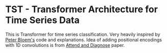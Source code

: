 # TST - Transformer Architecture for Time Series Data

This is Transformer for time series classification. Very heavily inspired by [Peter Bloem's](http://peterbloem.nl/blog/transformers) code and explanations. Idea of adding positional encodings with 1D convolutions is from [Attend and Diagnose](https://arxiv.org/abs/1711.03905) paper.
